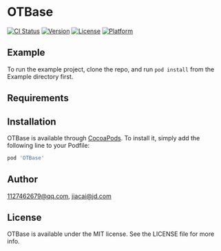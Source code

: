 # OTBase

[![CI Status](http://img.shields.io/travis/1127462679@qq.com/OTBase.svg?style=flat)](https://travis-ci.org/1127462679@qq.com/OTBase)
[![Version](https://img.shields.io/cocoapods/v/OTBase.svg?style=flat)](http://cocoapods.org/pods/OTBase)
[![License](https://img.shields.io/cocoapods/l/OTBase.svg?style=flat)](http://cocoapods.org/pods/OTBase)
[![Platform](https://img.shields.io/cocoapods/p/OTBase.svg?style=flat)](http://cocoapods.org/pods/OTBase)

## Example

To run the example project, clone the repo, and run `pod install` from the Example directory first.

## Requirements

## Installation

OTBase is available through [CocoaPods](http://cocoapods.org). To install
it, simply add the following line to your Podfile:

```ruby
pod 'OTBase'
```

## Author

1127462679@qq.com, jiacai@jd.com

## License

OTBase is available under the MIT license. See the LICENSE file for more info.
